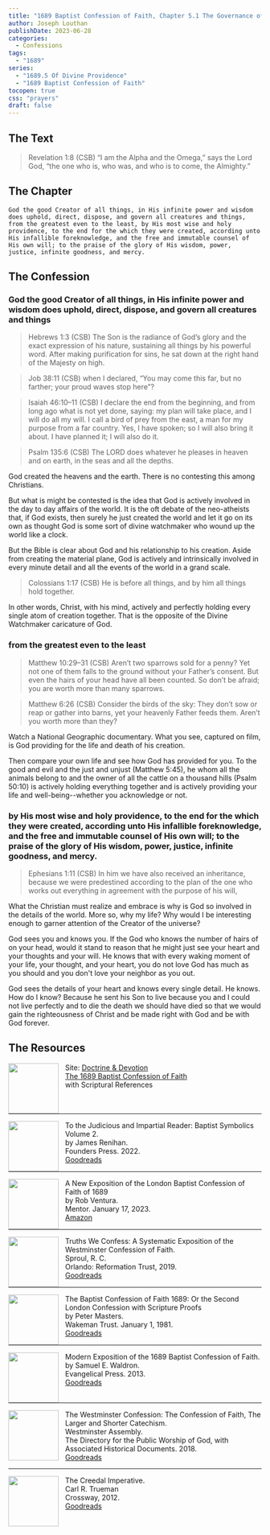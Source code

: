 ```yaml
---
title: "1689 Baptist Confession of Faith, Chapter 5.1 The Governance of All Things"
author: Joseph Louthan
publishDate: 2023-06-28
categories:
  - Confessions
tags:
  - "1689"
series:
  - "1689.5 Of Divine Providence"
  - "1689 Baptist Confession of Faith"
tocopen: true
css: "prayers"
draft: false
---
```


## The Text

>Revelation 1:8 (CSB) “I am the Alpha and the Omega,” says the Lord God, “the one who is, who was, and who is to come, the Almighty.”

## The Chapter

```text
God the good Creator of all things, in His infinite power and wisdom does uphold, direct, dispose, and govern all creatures and things, from the greatest even to the least, by His most wise and holy providence, to the end for the which they were created, according unto His infallible foreknowledge, and the free and immutable counsel of His own will; to the praise of the glory of His wisdom, power, justice, infinite goodness, and mercy.
```

## The Confession

### God the good Creator of all things, in His infinite power and wisdom does uphold, direct, dispose, and govern all creatures and things

>Hebrews 1:3 (CSB) The Son is the radiance of God’s glory and the exact expression of his nature, sustaining all things by his powerful word. After making purification for sins, he sat down at the right hand of the Majesty on high.

>Job 38:11 (CSB) when I declared, “You may come this far, but no farther; your proud waves stop here”?

>Isaiah 46:10–11 (CSB) I declare the end from the beginning, and from long ago what is not yet done, saying: my plan will take place, and I will do all my will. I call a bird of prey from the east, a man for my purpose from a far country. Yes, I have spoken; so I will also bring it about. I have planned it; I will also do it.

>Psalm 135:6 (CSB) The LORD does whatever he pleases in heaven and on earth, in the seas and all the depths.

God created the heavens and the earth. There is no contesting this among Christians. 

But what is might be contested is the idea that God is actively involved in the day to day affairs of the world. It is the oft debate of the neo-atheists that, if God exists, then surely he just created the world and let it go on its own as thought God is some sort of divine watchmaker who wound up the world like a clock.

But the Bible is clear about God and his relationship to his creation. Aside from creating the material plane, God is actively and intrinsically involved in every minute detail and all the events of the world in a grand scale.

>Colossians 1:17 (CSB) He is before all things, and by him all things hold together.

In other words, Christ, with his mind, actively and perfectly holding every single atom of creation together. That is the opposite of the Divine Watchmaker caricature of God.

### from the greatest even to the least

>Matthew 10:29–31 (CSB) Aren’t two sparrows sold for a penny? Yet not one of them falls to the ground without your Father’s consent. But even the hairs of your head have all been counted. So don’t be afraid; you are worth more than many sparrows.

>Matthew 6:26 (CSB) Consider the birds of the sky: They don’t sow or reap or gather into barns, yet your heavenly Father feeds them. Aren’t you worth more than they?

Watch a National Geographic documentary. What you see, captured on film, is God providing for the life and death of his creation. 

Then compare your own life and see how God has provided for you. To the good and evil and the just and unjust (Matthew 5:45), he whom all the animals belong to and the owner of all the cattle on a thousand hills (Psalm 50:10) is actively holding everything together and is actively providing your life and well-being--whether you acknowledge or not.

### by His most wise and holy providence, to the end for the which they were created, according unto His infallible foreknowledge, and the free and immutable counsel of His own will; to the praise of the glory of His wisdom, power, justice, infinite goodness, and mercy.

>Ephesians 1:11 (CSB) In him we have also received an inheritance, because we were predestined according to the plan of the one who works out everything in agreement with the purpose of his will,

What the Christian must realize and embrace is why is God so involved in the details of the world. More so, why my life? Why would I be interesting enough to garner attention of the Creator of the universe?

God sees you and knows you. If the God who knows the number of hairs of on your head, would it stand to reason that he might just see your heart and your thoughts and your will. He knows that with every waking moment of your life, your thought, and your heart, you do not love God has much as you should and you don't love your neighbor as you out.

God sees the details of your heart and knows every single detail. He knows. How do I know? Because he sent his Son to live because you and I could not live perfectly and to die the death we should have died so that we would gain the righteousness of Christ and be made right with God and be with God forever.

## The Resources

<img src="/images/resources/dnd-1689-site-logo.png" align="left" width="100" style="padding-right: 10px" />Site: [Doctrine & Devotion](http://www.doctrineanddevotion.com/)  
[The 1689 Baptist Confession of Faith](https://www.the1689confession.com/)  
with Scriptural References

<p style="clear:both;">

---

<img src="/images/resources/confession-1689-judacious-reader-renihan.png" align="left" width="100" style="padding-right: 10px" />To the Judicious and Impartial Reader: Baptist Symbolics Volume 2.  
by James Renihan.  
Founders Press. 2022.  
[Goodreads](https://www.goodreads.com/book/show/17867976-modern-exposition-of-the-1689-baptist-confession-of-faith)

<p style="clear:both;">

---

<img src="/images/resources/confession-1689-new-exposition-ventura.jpg" align="left" width="100" style="padding-right: 10px" />A New Exposition of the London Baptist Confession of Faith of 1689    
by Rob Ventura.  
Mentor. January 17, 2023.  
[Amazon](https://www.amazon.com/Exposition-London-Baptist-Confession-Faith/dp/1527108902/ref=asc_df_1527108902/?tag=hyprod-20&linkCode=df0&hvadid=598295323603&hvpos=&hvnetw=g&hvrand=3877532160906942020&hvpone=&hvptwo=&hvqmt=&hvdev=c&hvdvcmdl=&hvlocint=&hvlocphy=9014286&hvtargid=pla-1722666080628&psc=1)

<p style="clear:both;">

---

<img src="/images/resources/confession-wcf-truths-we-confess-sproul.jpg" align="left" width="100" style="padding-right: 10px" />Truths We Confess: A Systematic Exposition of the Westminster Confession of Faith.  
Sproul, R. C.    
Orlando: Reformation Trust, 2019.  
[Goodreads](https://www.goodreads.com/book/show/50024945-truths-we-confess?ac=1&from_search=true&qid=ssTkBgIFwE&rank=1)

<p style="clear:both;">

---

<img src="/images/resources/confession-1689-masters.jpg" align="left" width="100" style="padding-right: 10px" />The Baptist Confession of Faith 1689: Or the Second London Confession with Scripture Proofs  
by Peter Masters.  
Wakeman Trust. January 1, 1981.  
[Goodreads](https://www.goodreads.com/book/show/1723671.Baptist_Confession_of_Faith_1689?ac=1&from_search=true&qid=HfdndsOLE6&rank=1)

<p style="clear:both;">

---

<img src="/images/resources/confession-1689-modern-exposition-waldron.jpg" align="left" width="100" style="padding-right: 10px" />Modern Exposition of the 1689 Baptist Confession of Faith.  
by Samuel E. Waldron.  
Evangelical Press. 2013.  
[Goodreads](https://www.goodreads.com/book/show/17867976-modern-exposition-of-the-1689-baptist-confession-of-faith)

<p style="clear:both;">

---

<img src="/images/resources/confession-wcf-banner-of-truth.jpg" align="left" width="100" style="padding-right: 10px" />The Westminster Confession: The Confession of Faith, The Larger and Shorter Catechism.  
Westminster Assembly.  
The Directory for the Public Worship of God, with Associated Historical Documents. 2018.   
[Goodreads](https://www.goodreads.com/book/show/39905592-the-westminster-confession?ac=1&from_search=true&qid=oMfahlcldC&rank=1)

<p style="clear:both;">

---

<img src="/images/resources/book-creedal-imperative-trueman.jpg" align="left" width="100" style="padding-right: 10px" />The Creedal Imperative.  
Carl R. Trueman    
Crossway, 2012.  
[Goodreads](https://www.goodreads.com/book/show/14452976-the-creedal-imperative?ac=1&from_search=true&qid=GTaJVGWwOY&rank=1)

<p style="clear:both;">
